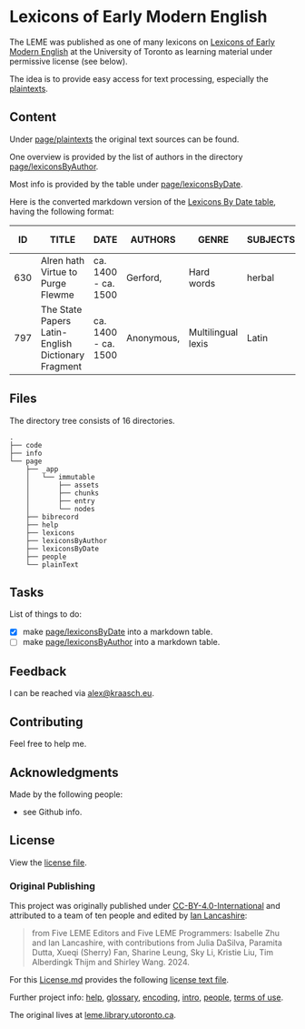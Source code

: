
# Lexicons of Early Modern English

The LEME was published as one of many lexicons on [Lexicons of Early Modern English](https://utoronto.scholaris.ca/collections/10df91bc-8c9e-4ce1-b291-f02ad5715538) at the University of Toronto as learning material under permissive license (see below).

The idea is to provide easy access for text processing, especially the [plaintexts](./page/plainText/).

<!--
Demo picture:
<p align="center">
  <img src="./resources/example.png" width="300"/>
</p>
-->

## Content

Under [page/plaintexts](./page/plainText/) the original text sources can be found.

One overview is provided by the list of authors in the directory [page/lexiconsByAuthor](./page/lexiconsByAuthor/).

Most info is provided by the table under [page/lexiconsByDate](./page/lexiconsByDate/index.html).

Here is the converted markdown version of the [Lexicons By Date table](./table.md), having the following format:

| ID | TITLE | DATE | AUTHORS | GENRE | SUBJECTS | FULL TEXT |
| --- | --- | --- | --- | --- | --- | --- |
| 630 | Alren hath Virtue to Purge Flewme | ca. 1400 - ca. 1500 | Gerford, | Hard words | herbal | Not available |
| 797 | The State Papers Latin-English Dictionary Fragment | ca. 1400 - ca. 1500 | Anonymous, | Multilingual lexis | Latin | Not available |

## Files

The directory tree consists of 16 directories.

```text
.
├── code
├── info
└── page
    ├── _app
    │   └── immutable
    │       ├── assets
    │       ├── chunks
    │       ├── entry
    │       └── nodes
    ├── bibrecord
    ├── help
    ├── lexicons
    ├── lexiconsByAuthor
    ├── lexiconsByDate
    ├── people
    └── plainText
```

## Tasks

List of things to do:

  - [X] make [page/lexiconsByDate](./page/lexiconsByDate/index.html) into a markdown table.
  - [ ] make [page/lexiconsByAuthor](./page/lexiconsByAuthor/) into a markdown table.

## Feedback

I can be reached via [alex@kraasch.eu](mailto:alex@kraasch.eu).

## Contributing

Feel free to help me.

## Acknowledgments

Made by the following people:

  - see Github info.

## License

View the [license file](./LICENSE).


### Original Publishing

This project was originally published under [CC-BY-4.0-International](https://creativecommons.org/licenses/by/4.0/) and attributed to a team of ten people and edited by [Ian Lancashire](https://www.artsci.utoronto.ca/news/memoriam-professor-emeritus-ian-lancashire):

> from Five LEME Editors and Five LEME Programmers: Isabelle Zhu and Ian Lancashire, with contributions from Julia DaSilva, Paramita Dutta, Xueqi (Sherry) Fan, Sharine Leung, Sky Li, Kristie Liu, Tim Alberdingk Thijm and Shirley Wang. 2024.

For this [License.md](https://license.md/licenses/cc-by-4-0-int/) provides the following [license text file](./info/cc-by-4.0.txt).

Further project info: [help](./page/help.html), [glossary](./page/help/glossary.html), [encoding](./page/help/encoding.html), [intro](./page/help/intro.html), [people](./page/help/people.html), [terms of use](./page/help/termsofuse.html).

The original lives at [leme.library.utoronto.ca](https://leme.library.utoronto.ca/).

